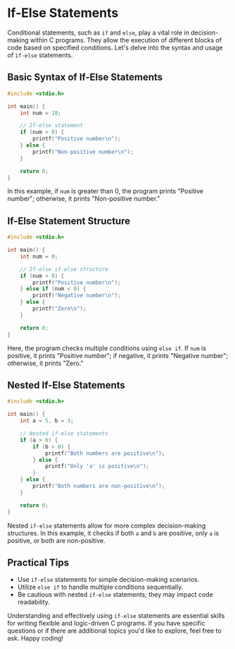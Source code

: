 # If-Else Statements

Conditional statements, such as `if` and `else`, play a vital role in decision-making within C programs. They allow the
execution of different blocks of code based on specified conditions. Let's delve into the syntax and usage of `if-else`
statements.

## Basic Syntax of If-Else Statements

```c
#include <stdio.h>

int main() {
    int num = 10;

    // If-else statement
    if (num > 0) {
        printf("Positive number\n");
    } else {
        printf("Non-positive number\n");
    }

    return 0;
}
```

In this example, if `num` is greater than 0, the program prints "Positive number"; otherwise, it prints "Non-positive
number."

## If-Else Statement Structure

```c
#include <stdio.h>

int main() {
    int num = 0;

    // If-else if-else structure
    if (num > 0) {
        printf("Positive number\n");
    } else if (num < 0) {
        printf("Negative number\n");
    } else {
        printf("Zero\n");
    }

    return 0;
}
```

Here, the program checks multiple conditions using `else if`. If `num` is positive, it prints "Positive number"; if
negative, it prints "Negative number"; otherwise, it prints "Zero."

## Nested If-Else Statements

```c
#include <stdio.h>

int main() {
    int a = 5, b = 3;

    // Nested if-else statements
    if (a > 0) {
        if (b > 0) {
            printf("Both numbers are positive\n");
        } else {
            printf("Only 'a' is positive\n");
        }
    } else {
        printf("Both numbers are non-positive\n");
    }

    return 0;
}
```

Nested `if-else` statements allow for more complex decision-making structures. In this example, it checks if both `a`
and `b` are positive, only `a` is positive, or both are non-positive.

## Practical Tips

- Use `if-else` statements for simple decision-making scenarios.
- Utilize `else if` to handle multiple conditions sequentially.
- Be cautious with nested `if-else` statements; they may impact code readability.

Understanding and effectively using `if-else` statements are essential skills for writing flexible and logic-driven C
programs. If you have specific questions or if there are additional topics you'd like to explore, feel free to ask.
Happy coding!